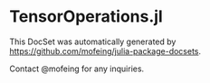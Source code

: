 # TensorOperations.jl

This DocSet was automatically generated by https://github.com/mofeing/julia-package-docsets.

Contact @mofeing for any inquiries.
